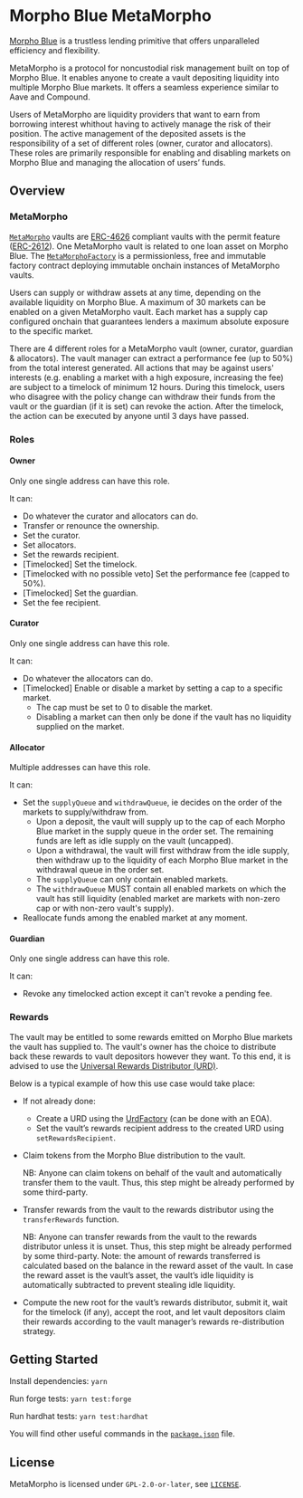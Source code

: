 # Morpho Blue MetaMorpho

[Morpho Blue](https://github.com/morpho-org/morpho-blue) is a trustless lending primitive that offers unparalleled efficiency and flexibility.

MetaMorpho is a protocol for noncustodial risk management built on top of Morpho Blue.
It enables anyone to create a vault depositing liquidity into multiple Morpho Blue markets.
It offers a seamless experience similar to Aave and Compound.

Users of MetaMorpho are liquidity providers that want to earn from borrowing interest whithout having to actively manage the risk of their position.
The active management of the deposited assets is the responsibility of a set of different roles (owner, curator and allocators).
These roles are primarily responsible for enabling and disabling markets on Morpho Blue and managing the allocation of users’ funds.

## Overview

### MetaMorpho

[`MetaMorpho`](./src/MetaMorpho.sol) vaults are [ERC-4626](https://eips.ethereum.org/EIPS/eip-4626) compliant vaults with the permit feature ([ERC-2612](https://eips.ethereum.org/EIPS/eip-2612)).
One MetaMorpho vault is related to one loan asset on Morpho Blue.
The [`MetaMorphoFactory`](./src/MetaMorphoFactory.sol) is a permissionless, free and immutable factory contract deploying immutable onchain instances of MetaMorpho vaults.

Users can supply or withdraw assets at any time, depending on the available liquidity on Morpho Blue.
A maximum of 30 markets can be enabled on a given MetaMorpho vault.
Each market has a supply cap configured onchain that guarantees lenders a maximum absolute exposure to the specific market.

There are 4 different roles for a MetaMorpho vault (owner, curator, guardian & allocators).
The vault manager can extract a performance fee (up to 50%) from the total interest generated.
All actions that may be against users' interests (e.g. enabling a market with a high exposure, increasing the fee) are subject to a timelock of minimum 12 hours.
During this timelock, users who disagree with the policy change can withdraw their funds from the vault or the guardian (if it is set) can revoke the action. After the timelock, the action can be executed by anyone until 3 days have passed.

### Roles

#### Owner

Only one single address can have this role.

It can:
- Do whatever the curator and allocators can do.
- Transfer or renounce the ownership.
- Set the curator.
- Set allocators.
- Set the rewards recipient.
- [Timelocked] Set the timelock.
- [Timelocked with no possible veto] Set the performance fee (capped to 50%).
- [Timelocked] Set the guardian.
- Set the fee recipient.

#### Curator

Only one single address can have this role.

It can:
- Do whatever the allocators can do.
- [Timelocked] Enable or disable a market by setting a cap to a specific market.
    - The cap must be set to 0 to disable the market.
	- Disabling a market can then only be done if the vault has no liquidity supplied on the market.

#### Allocator

Multiple addresses can have this role.

It can:
- Set the `supplyQueue` and `withdrawQueue`, ie decides on the order of the markets to supply/withdraw from.
    - Upon a deposit, the vault will supply up to the cap of each Morpho Blue market in the supply queue in the order set. The remaining funds are left as idle supply on the vault (uncapped).
	- Upon a withdrawal, the vault will first withdraw from the idle supply, then withdraw up to the liquidity of each Morpho Blue market in the withdrawal queue in the order set.
	- The `supplyQueue` can only contain enabled markets.
	- The `withdrawQueue` MUST contain all enabled markets on which the vault has still liquidity (enabled market are markets with non-zero cap or with non-zero vault's supply).
- Reallocate funds among the enabled market at any moment.

#### Guardian

Only one single address can have this role.

It can:
- Revoke any timelocked action except it can't revoke a pending fee.

### Rewards

The vault may be entitled to some rewards emitted on Morpho Blue markets the vault has supplied to. The vault's owner has the choice to distribute back these rewards to vault depositors however they want. To this end, it is advised to use the [Universal Rewards Distributor (URD)](https://github.com/morpho-org/universal-rewards-distributor).

Below is a typical example of how this use case would take place:

- If not already done:
    - Create a URD using the [UrdFactory](https://github.com/morpho-org/universal-rewards-distributor/blob/main/src/UrdFactory.sol) (can be done with an EOA).
    - Set the vault’s rewards recipient address to the created URD using `setRewardsRecipient`.

- Claim tokens from the Morpho Blue distribution to the vault.

	NB: Anyone can claim tokens on behalf of the vault and automatically transfer them to the vault.
	Thus, this step might be already performed by some third-party.

- Transfer rewards from the vault to the rewards distributor using the `transferRewards` function.

	NB: Anyone can transfer rewards from the vault to the rewards distributor unless it is unset. Thus, this step might be already performed by some third-party.
    Note: the amount of rewards transferred is calculated based on the balance in the reward asset of the vault. In case the reward asset is the vault’s asset, the vault’s idle liquidity is automatically subtracted to prevent stealing idle liquidity.

- Compute the new root for the vault’s rewards distributor, submit it, wait for the timelock (if any), accept the root, and let vault depositors claim their rewards according to the vault manager’s rewards re-distribution strategy.

## Getting Started

Install dependencies: `yarn`

Run forge tests: `yarn test:forge`

Run hardhat tests: `yarn test:hardhat`

You will find other useful commands in the [`package.json`](./package.json) file.

## License

MetaMorpho is licensed under `GPL-2.0-or-later`, see [`LICENSE`](./LICENSE).

